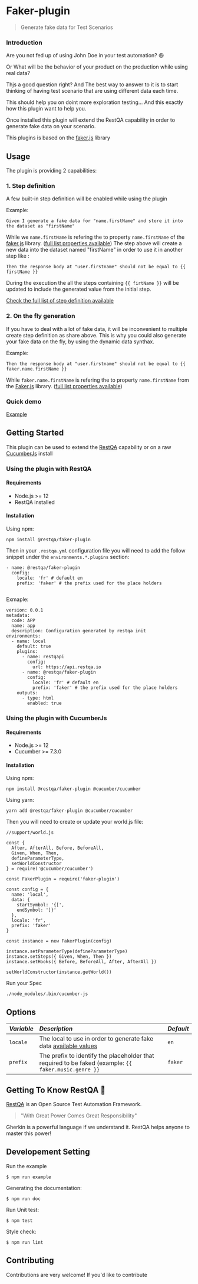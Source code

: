 # Faker-plugin

> Generate fake data for Test Scenarios

### Introduction

Are you not fed up of using John Doe in your test automation? 😆 

Or What will be the behavior of your product  on the production while using real data?

Thjs a good question right? And The best way to answer to it is to start thinking of having test scenario that are using different data each time.

This should help you on doint more exploration testing... And this exactly how this plugin want to help you.

Once installed this plugin will extend the RestQA capability in order to generate fake data on your scenario.

This plugins is based on the [faker.js](https://github.com/Marak/faker.js) library

## Usage


The plugin is providing 2 capabilities:

### 1. Step definition

A few built-in step definition will be enabled while using the plugin

Example:

```gherkin
Given I generate a fake data for "name.firstName" and store it into the dataset as "firstName"
```   

While we `name.firstName` is refering the to property `name.firstName` of the [faker.js](https://github.com/Marak/faker.js) library. ([full list properties available](https://github.com/Marak/faker.js#api-methods))
The step above will create a new data into the dataset named "firstName" in order to use it in another step like : 

```gherkin
Then the response body at "user.firstname" should not be equal to {{ firstName }}
```

During the execution the all the steps containing `{{ firtName }}` will be updated to include the generated value from the initial step.

[Check the full list of step definition available](./docs/steps-catalog.md)


### 2. On the fly generation

If you have to deal with a lot of fake data, it will be inconvenient to multiple create step definition as share above.
This is why you could also generate your fake data on the fly, by using the dynamic data synthax.

Example: 

```gherkin
Then the response body at "user.firstname" should not be equal to {{ faker.name.firstName }}
```

While `faker.name.firstName` is refering the to property `name.firstName` from the [Faker.js](https://github.com/Marak/faker.js) library. ([full list properties available](https://github.com/Marak/faker.js#api-methods))

### Quick demo

[Example](./example)



## Getting Started

This plugin can be used to extend the [RestQA](https://github.com/restqa/restqa) capability or on a raw [CucumberJs](https://github.com/cucumber/cucumber-js) install

### Using the plugin with RestQA

#### Requirements

 * Node.js >= 12
 * RestQA installed

#### Installation

Using npm:

```
npm install @restqa/faker-plugin
```

Then in your `.restqa.yml` configuration file you will need to add the follow snippet under the `environments.*.plugins` section:

```
- name: @restqa/faker-plugin
  config:
    locale: 'fr' # default en
    prefix: 'faker' # the prefix used for the place holders
  
```

Exmaple: 

```
version: 0.0.1
metadata:
  code: APP
  name: app
  description: Configuration generated by restqa init
environments:
  - name: local
    default: true
    plugins:
      - name: restqapi
        config:
          url: https://api.restqa.io
      - name: @restqa/faker-plugin
        config:
          locale: 'fr' # default en
          prefix: 'faker' # the prefix used for the place holders
    outputs:
      - type: html
        enabled: true
```

### Using the plugin with CucumberJs

#### Requirements

 * Node.js >= 12
 * Cucumber >= 7.3.0

#### Installation

Using npm:

```
npm install @restqa/faker-plugin @cucumber/cucumber
```

Using yarn:

```
yarn add @restqa/faker-plugin @cucumber/cucumber
```

Then you will need to create or update your world.js file:

```
//support/world.js

const {
  After, AfterAll, Before, BeforeAll,
  Given, When, Then,
  defineParameterType,
  setWorldConstructor
} = require('@cucumber/cucumber')

const FakerPlugin = require('faker-plugin')

const config = {
  name: 'local',
  data: {
    startSymbol: '{[',
    endSymbol: ']}'
  },
  locale: 'fr',
  prefix: 'faker'
}

const instance = new FakerPlugin(config)

instance.setParameterType(defineParameterType)
instance.setSteps({ Given, When, Then })
instance.setHooks({ Before, BeforeAll, After, AfterAll })

setWorldConstructor(instance.getWorld())
```

Run your Spec

```
./node_modules/.bin/cucumber-js
```

## Options

| *Variable*               | *Description*                                                                                                       | *Default*          |
|:-------------------------|:--------------------------------------------------------------------------------------------------------------------|:-------------------|
| `locale`                 | The local to use in order to generate fake data [available values](https://github.com/Marak/Faker.js#Localization)  | `en`               |
| `prefix`                 | The prefix to identify the placeholder that required to be faked (example: `{{ faker.music.genre }}`                | `faker`            |


## Getting To Know RestQA 🦏

[RestQA](https://restqa.io) is an Open Source Test Automation Framework.

> "With Great Power Comes Great Responsibility"

Gherkin is a powerful language if we understand it. RestQA helps anyone to master this power!


## Developement Setting

Run the example

```
$ npm run example
```

Generating the documentation: 

```
$ npm run doc
```

Run Unit test:

```
$ npm test
```

Style check:

```
$ npm run lint
```


## Contributing

Contributions are very welcome! If you'd like to contribute
